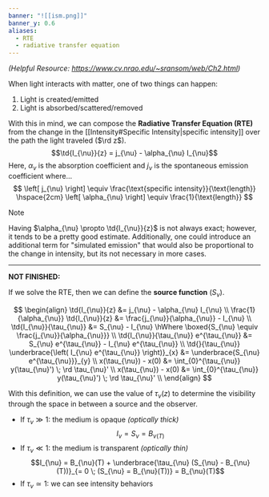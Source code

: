 ```yaml
---
banner: "![[ism.png]]"
banner_y: 0.6
aliases:
  - RTE
  - radiative transfer equation
---
```

*(Helpful Resource: https://www.cv.nrao.edu/~sransom/web/Ch2.html)*

When light interacts with matter, one of two things can happen:

1) Light is created/emitted
2) Light is absorbed/scattered/removed

With this in mind, we can compose the **Radiative Transfer Equation (RTE)** from the change in the [[Intensity#Specific Intensity|specific intensity]] over the path the light traveled ($\rd z$).
$$\td{I_{\nu}}{z} = j_{\nu} - \alpha_{\nu} I_{\nu}$$
Here, $\alpha_{\nu}$ is the absorption coefficient and $j_{\nu}$ is the spontaneous emission coefficient where...
$$
\left[ j_{\nu} \right] \equiv \frac{\text{specific intensity}}{\text{length}}
\hspace{2cm}
\left[ \alpha_{\nu} \right] \equiv \frac{1}{\text{length}}
$$

> [!note]
> Having $\alpha_{\nu} \propto \td{I_{\nu}}{z}$ is not always exact; however, it tends to be a pretty good estimate. Additionally, one could introduce an additional term for "simulated emission" that would also be proportional to the change in intensity, but its not necessary in more cases.

---
**NOT FINISHED:**

If we solve the RTE, then we can define the **source function** ($S_{\nu}$).

$$
\begin{align}
	\td{I_{\nu}}{z} &= j_{\nu} - \alpha_{\nu} I_{\nu} \\
	\frac{1}{\alpha_{\nu}} \td{I_{\nu}}{z} &= \frac{j_{\nu}}{\alpha_{\nu}} - I_{\nu} \\
	\td{I_{\nu}}{\tau_{\nu}} &= S_{\nu} - I_{\nu} \hWhere \boxed{S_{\nu} \equiv \frac{j_{\nu}}{\alpha_{\nu}}} \\
	\td{I_{\nu}}{\tau_{\nu}} e^{\tau_{\nu}} &= S_{\nu} e^{\tau_{\nu}} - I_{\nu} e^{\tau_{\nu}} \\
	\td{}{\tau_{\nu}} \underbrace{\left( I_{\nu} e^{\tau_{\nu}} \right)}_{x} &= \underbrace{S_{\nu} e^{\tau_{\nu}}}_{y} \\
	x(\tau_{\nu}) - x(0) &= \int_{0}^{\tau_{\nu}} y(\tau_{\nu}') \; \rd \tau_{\nu}' \\
		x(\tau_{\nu}) - x(0) &= \int_{0}^{\tau_{\nu}} y(\tau_{\nu}') \; \rd \tau_{\nu}' \\
\end{align}
$$

With this definition, we can use the value of $\tau_{\nu}(z)$ to determine the visibility through the space in between a source and the observer.

- If $\tau_{\nu} \gg 1$: the medium is opaque *(optically thick)* $$I_{\nu} = S_{\nu} = B_{\nu(T)}$$
- If $\tau_{\nu} \ll 1$: the medium is transparent *(optically thin)* $$I_{\nu} = B_{\nu}(T) + \underbrace{\tau_{\nu} (S_{\nu} - B_{\nu}(T))}_{= 0 \; (S_{\nu} = B_{\nu}(T))} = B_{\nu}(T)$$
- If $\tau_{\nu} \simeq 1$: we can see intensity behaviors
